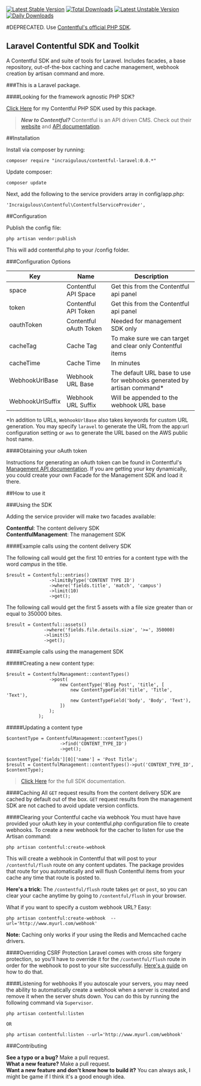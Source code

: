 [![Latest Stable Version](https://poser.pugx.org/incraigulous/contentful-laravel/v/stable.svg)](https://packagist.org/packages/incraigulous/contentful-laravel) [![Total Downloads](https://poser.pugx.org/incraigulous/contentful-laravel/downloads.svg)](https://packagist.org/packages/incraigulous/contentful-laravel) [![Latest Unstable Version](https://poser.pugx.org/incraigulous/contentful-laravel/v/unstable.svg)](https://packagist.org/packages/incraigulous/contentful-laravel) [![Daily Downloads](https://poser.pugx.org/incraigulous/contentful-laravel/d/daily.png)](https://packagist.org/packages/incraigulous/contentful-laravel)

#DEPRECATED. Use [Contentful's official PHP SDK](ttps://github.com/contentful/contentful.php).

## Laravel Contentful SDK and Toolkit

A Contentful SDK and suite of tools for Laravel. Includes facades, a base repository, out-of-the-box caching and cache management, webhook creation by artisan command and more.

###This is a Laravel package.

####Looking for the framework agnostic PHP SDK?

[Click Here](https://github.com/incraigulous/contentful-sdk) for my Contentful PHP SDK used by this package.

> ***New to Contentful?*** Contentful is an API driven CMS. Check out their [website](https://www.contentful.com/) and [API documentation](https://www.contentful.com/developers/documentation/content-delivery-api/).

##Installation

Install via composer by running:

`````
composer require "incraigulous/contentful-laravel:0.0.*"
`````

Update composer:

`````
composer update
`````

Next, add the following to the service providers array in config/app.php:

`````
'Incraigulous\Contentful\ContentfulServiceProvider',
`````

##Configuration

Publish the config file:

`````
php artisan vendor:publish
`````

This will add contentful.php to your /config folder.

###Configuration Options


Key  | Name | Description
------------- | ------------- | -------------
space | Contentful API Space | Get this from the Contentful api panel
token  | Contentful API Token | Get this from the Contentful api panel
oauthToken  | Contentful oAuth Token | Needed for management SDK only
cacheTag  | Cache Tag | To make sure we can target and clear only Contentful items
cacheTime | Cache Time | In minutes
WebhookUrlBase  | Webhook URL Base | The default URL base to use for webhooks generated by artisan command*
WebhookUrlSuffix  | Webhook URL Suffix | Will be appended to the webhook URL base

*In addition to URLs, `WebhookUrlBase` also takes keywords for custom URL generation. You may specify `laravel` to generate the URL from the app:url configuration setting or `aws` to generate the URL based on the AWS public host name.

####Obtaining your oAuth token

Instructions for generating an oAuth token can be found in Contentful's [Management API documentation]((https://www.contentful.com/developers/documentation/content-management-api/#authentication)). If you are getting your key dynamically, you could create your own Facade for the Management SDK and load it there.


##How to use it

###Using the SDK

Adding the service provider will make two facades available:

**Contentful**: The content delivery SDK <br />
**ContentfulManagement**: The management SDK

####Example calls using the content delivery SDK

The following call would get the first 10 entries for a content type with the word *campus* in the title.

`````
$result = Contentful::entries()
				->limitByType('CONTENT TYPE ID')
				->where('fields.title', 'match', 'campus')
				->limit(10)
				->get();
`````

The following call would get the first 5 assets with a file size greater than or equal to 350000 bites.

`````
$result = Contentful::assets()
              ->where('fields.file.details.size', '>=', 350000)
              ->limit(5)
              ->get();
`````

####Example calls using the management SDK

#####Creating a new content type:

`````
$result = ContentfulManagement::contentTypes()
                ->post(
                    new ContentType('Blog Post', 'title', [
                        new ContentTypeField('title', 'Title', 'Text'),
                        new ContentTypeField('body', 'Body', 'Text'),
                    ])
                );
            );
`````

#####Updating a content type

`````
$contentType = ContentfulManagement::contentTypes()
					->find('CONTENT_TYPE_ID')
					->get();

$contentType['fields'][0]['name'] = 'Post Title';
$result = ContentfulManagement::contentTypes()->put('CONTENT_TYPE_ID', $contentType);
`````

> [Click Here](https://github.com/incraigulous/contentful-sdk) for the full SDK documentation.

####Caching
All `GET` request results from the content delivery SDK are cached by default out of the box. `GET` request results from the management SDK are not cached to avoid update version conflicts.

####Clearing your Contentful cache via webhook
You must have have provided your oAuth key in your contentful.php configuration file to create webhooks. To create a new webhook for the cacher to listen for use the Artisan command:

`````
php artisan contentful:create-webhook
`````

This will create a webhook in Contentful that will post to your `/contentful/flush` route on any content updates. The package provides that route for you automatically and will flush Contentful items from your cache any time that route is posted to.

**Here's a trick:** The `/contentful/flush` route takes `get` or `post`, so you can clear your cache anytime by going to `/contentful/flush` in your browser.

What if you want to specify a custom webhook URL? Easy:

`````
php artisan contentful:create-webhook  --url='http://www.myurl.com/webhook'
`````

**Note:** Caching only works if your using the Redis and Memcached cache drivers.

####Overriding CSRF Protection
Laravel comes with cross site forgery protection, so you'll have to override it for the `/contentful/flush` route in order for the webhook to post to your site successfully. [Here's a guide](http://www.techigniter.in/tutorials/disable-csrf-check-on-specific-routes-in-laravel-5/) on how to do that.

####Listening for webhooks
If you autoscale your servers, you may need the ability to automatically create a webhook when a server is created and remove it when the server shuts down. You can do this by running the following command via `Supervisor`.

`````
php artisan contentful:listen

OR

php artisan contentful:listen --url='http://www.myurl.com/webhook'

`````

###Contributing

**See a typo or a bug?** Make a pull request.<br />
**What a new feature?** Make a pull request.<br />
**Want a new feature and don't know how to build it?** You can always ask, I might be game if I think it's a good enough idea.
